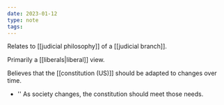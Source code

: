 ```yaml
---
date: 2023-01-12
type: note
tags:
---
```


Relates to [[judicial philosophy]] of a [[judicial branch]].

Primarily a [[liberals|liberal]] view.

Believes that the [[constitution (US)]] should be adapted to changes over time.
 - '' As society changes, the constitution should meet those needs.
